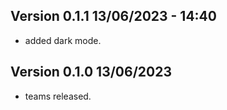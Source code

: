## Version 0.1.1 13/06/2023 - 14:40

- added dark mode. 

## Version 0.1.0 13/06/2023

- teams released.
